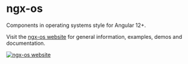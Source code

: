# ngx-os

Components in operating systems style for Angular 12+.

Visit the [ngx-os website](https://ngx-os.io/guides) for general information, examples, demos and documentation.

[![ngx-os website](https://ngx-os.io/assets/demo/ngx-os-website.jpg)](https://ngx-os.io)
